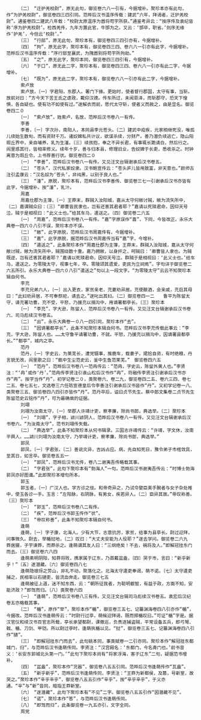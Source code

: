 <!-- { "loadSidebar": true } -->
      　　〔二〕　“迁护羌校尉”，原无此句，御览卷六八一引有，今据增补。聚珍本亦有此句，作“为护羌校尉”，御览卷四三四引同。范晔后汉书温序传载：建武“六年，拜谒者，迁护羌校尉”。通鉴卷四二建武八年载：“校尉太原温序为嚣将苟宇所获。”通鉴考异云：“按序传及袁纪皆称‘序为护羌校尉’。检西羌传，九年方置此官，牛邯为之。又云：‘邯卒，职省。’则序无缘作‘护羌’，今但云‘校尉’。”
      　　〔三〕　“行部”，原无此句，聚珍本有，御览卷四三四引亦有，今据增补。
      　　〔四〕　“拘”，原无此字，聚珍本有，御览卷四三四、卷六八一引亦有此字，今据增补。范晔后汉书温序传载：“序行部至襄武，为隗嚣别将苟宇所拘劫。”
      　　〔五〕　“之”，原无此字，聚珍本同，御览卷四三四引有，今据增补。
      　　〔六〕　“于口”，原无此二字，聚珍本有，御览卷四三四、卷六八一引亦有此二字，今据增补。
      　　〔七〕　“既为”，原无此二字，聚珍本有，御览卷六八一引亦有此二字，今据增补。
      　　索卢放
      　　索卢放，〔一〕字君阳，东郡人。署门下掾。更始时，使者督行郡国，太守有事，当斩。放前对曰：“方今天下苦王氏之虐政，戴仰汉德。传车所过，未闻恩泽，而斩郡守，恐天下惶惧，各自疑也。使有功不如使有过。”遂解衣而前，愿代太守斩，使者义而赦之，由是显名。御览卷四二０
      　　〔一〕　“索卢放”，姓索卢，名放，范晔后汉书卷八一有传。
      　　李善
      　　李善，〔一〕字次孙，南阳人，本同县李元苍头。〔二〕建武中疫疾，元家相继死没，唯孤儿续始生数旬，而有资财千万。诸奴婢私共计议，欲谋杀续，分财产。善乃潜负续逃亡，隐山阳瑕丘界中，亲自哺养，乳为生湩。〔三〕续孩抱，奉之不异长君，有事辄长跪请白，然后行之。闾里感其行，皆相率修义。续年十岁，善与归本县，修理旧业，告奴婢于长吏，悉收杀之。时钟离意为瑕丘令，上书荐善行状。御览卷四二０
      　　〔一〕　“李善”，范晔后汉书卷八一有传。又见汪文台辑谢承后汉书卷五。
      　　〔二〕　“苍头”，汉代私家奴隶。汉书鲍宣传云：“苍头庐儿皆用致富，非天意也。”颜师古注引孟康云：“汉名奴为‘苍头’，非纯黑，以别于良人也。”
      　　〔三〕　“湩”，原脱，聚珍本有，范晔后汉书李善传、御览卷三七一引谢承后汉书亦皆有此字，今据增补。按“湩”，乳汁。
      　　周嘉
      　　周嘉仕郡为主簿，〔一〕王莽末，群贼入汝阳城，嘉从太守何敞讨贼，敞为流矢所中，〔二〕嘉谓贼众曰：〔三〕“卿曹皆民隶也，岂有还害其君者耶？”嘉请以死赎君命，因仰天号泣。贼于是相视曰：“此义士也。”给其车马，遣送之。〔四〕御览卷二六五
      　　〔一〕　“周嘉”，范晔后汉书卷八一有传。“嘉”字原误作“喜”，下同，今皆改正。永乐大典卷一四六０八引不误，聚珍本亦不误。
      　　〔二〕　“敞”，此字原脱，范晔后汉书周嘉传有，今据增补。
      　　〔三〕　“嘉”，此字原脱，据范晔后汉书周嘉传当有“嘉”字，今增补。
      　　〔四〕　“遣送之”，此条聚珍本作“周嘉仕郡为主簿，王莽末，群贼入汝阳城，嘉从太守何敞讨贼，敞为流矢所中，贼围绕数十重。嘉乃拥敞，以身扞之，呵贼曰：‘卿曹皆人隶也。为贼既逆，岂有还害其君者耶？’嘉请以死赎君命，因仰天号泣。群贼于是相视曰：‘此义士也。’给车马，遣送之。为零陵太守，视事七年，卒。零陵颂其遗爱，吏民为立祠焉”。字句详于御览卷二六五所引。永乐大典卷一四六０八引“遣送之”句以上一段文字。“为零陵太守”云云不知聚珍本辑自何书。
      　　李充
      　　李充兄弟六人，〔一〕出入更衣，家贫亲老，充妻劝异居。充使酿酒，会亲戚，充启其母曰：“此妇劝异居，不可奉祭祀，请去之。”遂叱出其妇。〔二〕御览卷四一二　　鲁平为陈留太守，请充署功曹。充不受，平怒，乃援充以捐沟中，用谪署都亭长。〔三〕聚珍本
      　　〔一〕　“李充”，字大逊，陈留人，范晔后汉书卷八一有传。又见汪文台辑谢承后汉书卷六、司马彪续汉书卷五。
      　　〔二〕　“出”，永乐大典卷一０八一四引同，聚珍本作“去”。
      　　〔三〕　“因谪署都亭长”，此条不知聚珍本辑自何书。范晔后汉书李充传载此事云：“李充，字大逊，陈留人也。……太守鲁平请署功曹，不就。平怒，乃援充以捐沟中，因谪署县都亭长。”“都亭”，城内之亭。
      　　范丹
      　　范丹，〔一〕字史云，为莱芜长，遭党锢事，推鹿车，载妻子，捃拾自资，有时绝粮，丹言貌无改，闾里歌之曰：“甑中生尘范史云，釜中生鱼范莱芜。”　御览卷四六五
      　　〔一〕　“范丹”，范晔后汉书卷八一范冉传云：“范冉，字史云，陈留外黄人也。”李贤注：“‘冉’或作‘丹’。”范冉传李贤注引袁山松后汉书作“冉”，符融传李贤注引谢承后汉书亦作“冉”。按字当作“丹”，初学记卷二０，类聚卷六、卷二九，御览卷四二五、卷六三四、卷七二五、卷七五七，文选卷三六任昉宣德皇后令李善注引谢承后汉书皆作“丹”。又初学记卷一八、类聚卷三五、御览卷四八四引亦皆作“丹”。范丹卒后，谥曰贞节先生。蔡中郎文集卷二贞节先生陈留范史云铭作“丹”，可为最确凿的证据。
      　　刘翊
      　　刘翊为汝南太守，〔一〕举郡人许靖计吏，察孝廉，除尚书郎，典选举。〔二〕聚珍本
      　　〔一〕　“刘翊”，字子相，颍川颍阴人，范晔后汉书卷八一有传。又见汪文台辑谢承后汉书卷六。“为汝南太守”，范书刘翊传失载。
      　　〔二〕　“典选举”，此条不知聚珍本从何书辑录。三国志许靖传云：“许靖，字文休，汝南平舆人。……颍川刘翊为汝南太守，乃举靖计吏，察孝廉，除尚书郎，典选举。”
      　　郭凤
      　　郭凤，〔一〕字君张，〔二〕善说灾异，吉凶占应。病，先自知死日，豫令弟子市棺敛具，至其日，如言卒。御览卷五五一
      　　〔一〕　“郭凤”，范晔后汉书无传，卷八二谢夷吾传略载其事。
      　　〔二〕　“字君张”，此句下聚珍本有“勃海人”一句。范晔后汉书谢夷吾传云：“时博士勃海郭凤亦好图谶。”此即聚珍本增句所本。
      　　郭玉
      　　郭玉者，〔一〕广汉人也。学方诊之伎。和帝奇异之，乃试令嬖臣美手腕者与女子杂处帷中，使玉各诊一手。玉言：“左阳脉，右阴脉，有男女，疾若异人。〔二〕臣异其故。”帝叹称善。〔三〕聚珍本
      　　〔一〕　“郭玉”，范晔后汉书卷八二有传。
      　　〔二〕　“疾”，范晔后汉书郭玉传作“状”。
      　　〔三〕　“帝叹称善”，此条不知聚珍本辑自何书。
      　　逢萌
      　　逢萌，〔一〕字子康，北海人。少有大节，志意抗厉，家贫，给事为县亭长。尉过迎拜，问事微久。尉去，举楯挝地，〔二〕叹曰：“大丈夫安能为人役耶？”遂去学问。御览卷二六九　　莽居摄，子宇谏莽，而莽杀之。逢萌谓其友人曰：“三纲绝矣！不去，祸将及人。”即解冠挂东门而去。〔三〕御览卷六八四
      　　逢萌素明阴阳，知莽将败，携家属于辽东，乃首戴盆盎，〔四〕哭于市，言曰：“新乎新乎！”〔五〕遂潜藏。〔六〕御览卷四八七
      　　逢萌隐琅玡之劳山，非礼不动，聚落化之。北海太守遣吏奉谒，萌不诺。〔七〕太守遣吏捕之，民相率以石擿吏，皆流血奔走。御览卷三七五
      　　逢萌被征上道，迷不知东西，云：“朝所征我者，为聪明叡智，有益于政，方面不知，安能济政？”即驾而归。〔八〕类聚卷六四
      　　〔一〕　“逢萌”，范晔后汉书卷八三有传。又见汪文台辑司马彪续汉书卷五。袁宏后汉纪卷五亦略载其事。
      　　〔二〕　“楯”，原作“举”，聚珍本作“楯”，御览卷三五七、记纂渊海卷四八引亦作“楯”，今据改。范晔后汉书逢萌传云：“时尉行过亭，萌候迎拜谒，既而掷楯叹曰。”可证“楯”字是。据汉官仪和续汉书百官志所载，亭长承望都尉，课徼巡，负责逐捕盗贼，平常设备五兵，即弓弩、戟、楯、刀剑、甲铠。所以尉过亭时，逢萌执楯以见。“挝”，御览卷三五七、记纂渊海卷四八引作“擿”。
      　　〔三〕　“即解冠挂东门而去”，此句姚本同，事类赋卷一二引亦同。聚珍本作“解冠挂东都城门，归”，与范晔后汉书逢萌传同。李贤注：“汉宫殿名：‘东都门，今名青门也。’前书音义：‘长安东郭城北头第一门。’”此句下聚珍本尚有“将家浮海，客于辽东”二句，疑据范书增补。
      　　〔四〕　“盆盎”，聚珍本作“兖器”，御览卷八五五引同。范晔后汉书逢萌传作“瓦盎”。
      　　〔五〕　“新乎新乎”，范晔后汉书逢萌传同，李贤注：“王莽为新都侯，及篡，号新室，故哭之。”聚珍本作“辛乎辛乎”，御览卷八五五引作“辛乎”。按“辛乎辛乎”，于义亦通。“辛”与“新”音同，暗指王莽新室。
      　　〔六〕　“遂潜藏”，此句下聚珍本有“不见”二字。御览卷八五五引作“因潜藏不见”。
      　　〔七〕　“诺”，聚珍本作“答”，与范晔后汉书逢萌传同。
      　　〔八〕　“即驾而归”，此条御览卷一九五亦引，文字全同。
      　　周党
